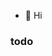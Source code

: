 - 👋 Hi

### todo
<!---
alaialynn/alaialynn is a ✨ special ✨ repository because its `README.md` (this file) appears on your GitHub profile.
You can click the Preview link to take a look at your changes.
--->

